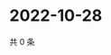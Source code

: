 # 2022-10-28

共 0 条

<!-- BEGIN WEIBO -->
<!-- 最后更新时间 Fri Oct 28 2022 13:27:58 GMT+0800 (China Standard Time) -->

<!-- END WEIBO -->
